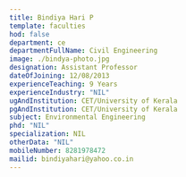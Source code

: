 ```yaml
---
title: Bindiya Hari P
template: faculties
hod: false
department: ce
departmentFullName: Civil Engineering
image: ./bindya-photo.jpg
designation: Assistant Professor
dateOfJoining: 12/08/2013
experienceTeaching: 9 Years
experienceIndustry: "NIL"
ugAndInstitution: CET/University of Kerala
pgAndInstitution: CET/University of Kerala
subject: Environmental Engineering
phd: "NIL"
specialization: NIL
otherData: "NIL"
mobileNumber: 8281978472
mailid: bindiyahari@yahoo.co.in
---
```

